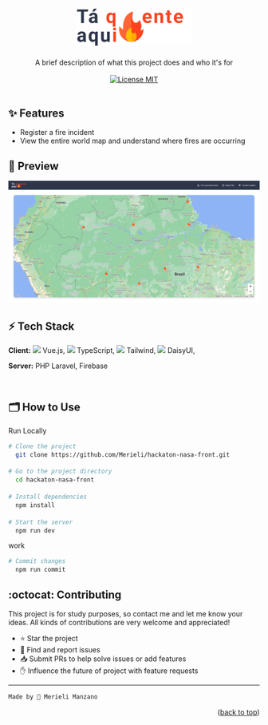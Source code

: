 
<h1 align="center">
    <br>
    <img src="src/assets/logo-black.png" alt="Logo" width="230" alt="Tá quente aqui">
</h1>

<p align="center">
    A brief description of what this project does and who it's for
    <br><br>
    <a href="https://opensource.org/licenses/MIT">
        <img src="https://img.shields.io/badge/License-MIT-blue.svg" alt="License MIT">
    </a>
    <br><br>
</p>

## ✨ Features

- Register a fire incident
- View the entire world map and understand where fires are occurring


## 📸 Preview

<img src=".doc/home.png" width="728px"/>

<br>

## ⚡ Tech Stack

**Client:** <img src="https://img.icons8.com/color/48/000000/vue-js.png" width="18px"/> Vue.js, <img src="https://img.icons8.com/color/48/000000/typescript.png" width="18px"/> TypeScript, <img src="https://img.icons8.com/color/48/000000/tailwind_css.png" width="18px"/> Tailwind, <img src="https://daisyui.com/images/daisyui-logo/daisyui-logomark-1024-1024.png" width="18px"/> DaisyUI,

**Server:** PHP Laravel, Firebase

<br>

## 🗂 How to Use

Run Locally
```bash
# Clone the project
  git clone https://github.com/Merieli/hackaton-nasa-front.git

# Go to the project directory
  cd hackaton-nasa-front

# Install dependencies
  npm install

# Start the server
  npm run dev
```

work
```bash
# Commit changes
  npm run commit
```

## :octocat: Contributing

This project is for study purposes, so contact me and let me know your ideas.
All kinds of contributions are very welcome and appreciated!

- ⭐️ Star the project
- 🐛 Find and report issues
- 📥 Submit PRs to help solve issues or add features
- ✋ Influence the future of project with feature requests

-------------------------------------
```diff
Made by 🤍 Merieli Manzano
```

<p align="right">(<a href="#top">back to top</a>)</p>
